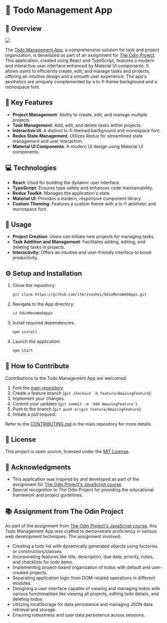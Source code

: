 # 📝 Todo Management App

## 📖 Overview

![](https://github.com/itkrivoshei/OdinMonoWebApps/blob/main/media/TodoList.gif?raw=true)

The [Todo Management App](https://itkrivoshei.github.io/OdinMonoWebApps/#/TodoApp), a comprehensive solution for task and project organization, is developed as part of an assignment for [The Odin Project](https://www.theodinproject.com/lessons/node-path-javascript-todo-list). This application, created using React and TypeScript, features a modern and interactive user interface enhanced by Material UI components. It allows users to efficiently create, edit, and manage tasks and projects, offering an intuitive design and a smooth user experience. The app's aesthetics are uniquely complemented by a lo-fi theme background and a monospace font.

## 🌟 Key Features

- **Project Management**: Ability to create, edit, and manage multiple projects.
- **Task Management**: Add, edit, and delete tasks within projects.
- **Interactive UI**: A distinct lo-fi-themed background and monospace font.
- **Redux State Management**: Utilizes Redux for streamlined state management and user interaction.
- **Material UI Components**: A modern UI design using Material UI components.

## 💻 Technologies

- **React**: Used for building the dynamic user interface.
- **TypeScript**: Ensures type safety and enhances code maintainability.
- **Redux Toolkit**: Manages the application's state.
- **Material UI**: Provides a modern, responsive component library.
- **Custom Theming**: Features a custom theme with a lo-fi aesthetic and monospace font.

## 🚀 Usage

- **Project Creation**: Users can initiate new projects for managing tasks.
- **Task Addition and Management**: Facilitates adding, editing, and deleting tasks in projects.
- **Interactivity**: Offers an intuitive and user-friendly interface to boost productivity.

## ⚙️ Setup and Installation

1. Clone the repository:
   ```bash
   git clone https://github.com/itkrivoshei/OdinMonoWebApps.git
   ```
2. Navigate to the App directory:
   ```bash
   cd OdinMonoWebApps
   ```
3. Install required dependencies:
   ```bash
   npm install
   ```
4. Launch the application:
   ```bash
   npm start
   ```

## 🤝 How to Contribute

Contributions to the Todo Management App are welcomed:

1. Fork the [main repository](https://github.com/itkrivoshei/OdinMonoWebApps).
2. Create a feature branch (`git checkout -b feature/AmazingFeature`).
3. Implement your changes.
4. Commit your updates (`git commit -m 'Add AmazingFeature'`).
5. Push to the branch (`git push origin feature/AmazingFeature`).
6. Initiate a pull request.

Refer to the [CONTRIBUTING.md](https://github.com/itkrivoshei/OdinMonoWebApps/blob/master/CONTRIBUTING.md) in the main repository for more details.

## 📜 License

This project is open source, licensed under the [MIT License](https://github.com/itkrivoshei/OdinMonoWebApps/blob/master/LICENSE).

## 👏 Acknowledgments

- This application was inspired by and developed as part of the assignment for [The Odin Project's JavaScript course](https://www.theodinproject.com/lessons/node-path-javascript-todo-list).
- Special recognition to The Odin Project for providing the educational framework and project guidelines.

## 📚 Assignment from The Odin Project

As part of the assignment from [The Odin Project's JavaScript course](https://www.theodinproject.com/lessons/node-path-javascript-todo-list), this Todo Management App was crafted to demonstrate proficiency in various web development techniques. The assignment involved:

- Creating a todo list with dynamically generated objects using factories or constructors/classes.
- Incorporating features like title, description, due date, priority, notes, and checklists for todo items.
- Implementing project-based organization of todos with default and user-created projects.
- Separating application logic from DOM-related operations in different modules.
- Designing a user interface capable of viewing and managing todos with various functionalities like viewing all projects, editing todo details, and deleting todos.
- Utilizing localStorage for data persistence and managing JSON data retrieval and storage.
- Ensuring robustness and user data persistence across sessions.
